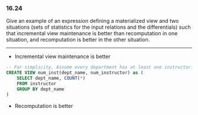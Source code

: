 ### 16.24

Give an example of an expression defining a materialized view and two situations (sets of statistics for the input relations and the differentials) such that
incremental view maintenance is better than recomputation in one situation,
and recomputation is better in the other situation.

---

+ Incremental view maintenance is better
```SQL
-- For simplicity, Assume every department has at least one instructor.
CREATE VIEW num_inst(dept_name, num_instructor) as (
    SELECT dept_name, COUNT(*)
    FROM instructor
    GROUP BY dept_name
)
```

+ Recomputation is better